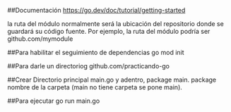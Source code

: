 ##Documentación
https://go.dev/doc/tutorial/getting-started

la ruta del módulo normalmente será la ubicación del repositorio donde se guardará su código fuente. Por ejemplo, la ruta del módulo podría ser github.com/mymodule

##Para habilitar el seguimiento de dependencias
go mod init 

##Para darle un directoriog
github.com/practicando-go 

##Crear Directorio principal
main.go y adentro, package main. package nombre de la carpeta (main no tiene carpeta se pone main).

##Para ejecutar
go run main.go